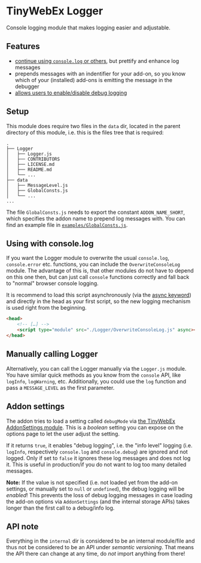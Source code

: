 # TinyWebEx Logger

Console logging module that makes logging easier and adjustable.

## Features

* [continue using `console.log` or others](#using-with-consolelog), but prettify and enhance log messages
* prepends messages with an indentifier for your add-on, so you know which of your (installed) add-ons is emitting the message in the debugger
* [allows users to enable/disable debug logging](#addon-settings)

## Setup

This module does require two files in the `data` dir, located in the parent directory of this module, i.e. this is the files tree that is required:
```
.
├── Logger
│   ├── Logger.js
│   ├── CONTRIBUTORS
│   ├── LICENSE.md
│   ├── README.md
│   └── ...
├── data
│   ├── MessageLevel.js
│   ├── GlobalConsts.js
│   └── ...
...
```

The file `GlobalConsts.js` needs to export the constant `ADDON_NAME_SHORT`, which specifies the addon name to prepend log messages with. You can find an example file in [`examples/GlobalConsts.js`](examples/GlobalConsts.js).

## Using with console.log

If you want the Logger module to overwrite the usual `console.log`, `console.error` etc. functions, you can include the `OverwriteConsoleLog` module. The advantage of this is, that other modules do not have to depend on this one then, but can just call `console` functions correctly and fall back to "normal" browser console logging.

It is recommend to load this script asynchronously (via the [async keyword](https://developer.mozilla.org/docs/Web/HTML/Element/script#attr-async)) and directly in the head as your first script, so the new logging mechanism is used right from the beginning.

```html
<head>
	<!-- […] -->
	<script type="module" src="./Logger/OverwriteConsoleLog.js" async></script>
</head>
```

## Manually calling Logger

Alternatively, you can call the Logger manually via the `Logger.js` module. You have similar quick methods as you know from the `console` API, like `logInfo`, `logWarning`, etc.
Additionally, you could use the `log` function and pass a `MESSAGE_LEVEL` as the first parameter.

## Addon settings

The addon tries to load a setting called `debugMode` via [the TinyWebEx AddonSettings module](https://github.com/TinyWebEx/AddonSettings). This is a _boolean_ setting you can expose on the options page to let the user adjust the setting.

If it returns `true`, it enables "debug logging", i.e. the "info level" logging (i.e. `logInfo`, respectively `console.log` and `console.debug`) are ignored and not logged.
Only if set to `false` it ignores these log messages and does not log it. This is useful in production/if you do not want to log too many detailed messages.

**Note:** If the value is not specified (i.e. not loaded yet from the add-on settings, or manually set to `null` or `undefined`), the debug logging will be _enabled_! This prevents the loss of debug logging messages in case loading the add-on options via `AddonSettings` (and the internal storage APIs) takes longer than the first call to a debug/info log.

## API note

Everything in the `internal` dir is considered to be an internal module/file and thus not be considered to be an API under _semantic versioning_. That means the API there can change at any time, do _not_ import anything from there!

